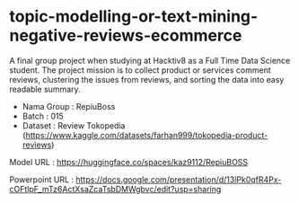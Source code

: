 # topic-modelling-or-text-mining-negative-reviews-ecommerce
A final group project when studying at Hacktiv8 as a Full Time Data Science student. The project mission is to collect product or services comment reviews, clustering the issues from reviews, and sorting the data into easy readable summary.

- Nama Group : RepiuBoss
- Batch : 015
- Dataset : Review Tokopedia (https://www.kaggle.com/datasets/farhan999/tokopedia-product-reviews)

Model URL : https://huggingface.co/spaces/kaz9112/RepiuBOSS

Powerpoint URL : https://docs.google.com/presentation/d/13lPk0qfR4Px-cOFtlpF_mTz6ActXsaZcaTsbDMWgbvc/edit?usp=sharing
